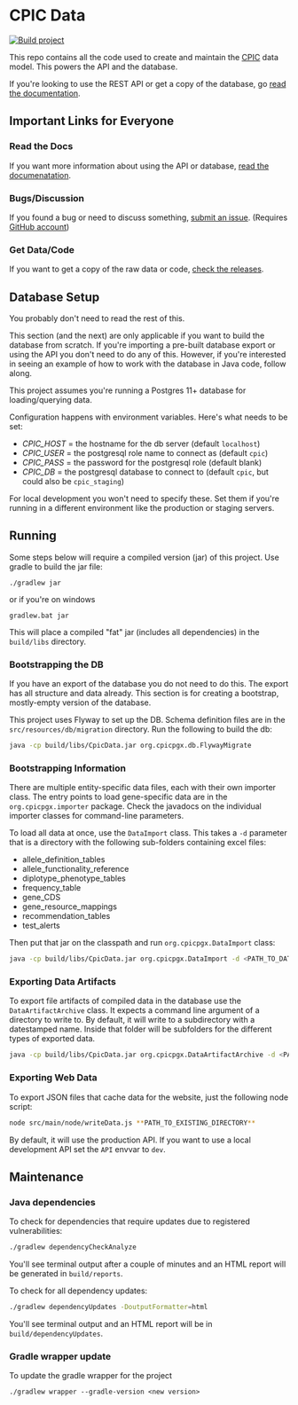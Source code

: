 # CPIC Data

[![Build project](https://github.com/cpicpgx/cpic-data/actions/workflows/build.yml/badge.svg?branch=development)](https://github.com/cpicpgx/cpic-data/actions/workflows/build.yml)

This repo contains all the code used to create and maintain the [CPIC](https://cpicpgx.org) data model. This powers the API and the database.

If you're looking to use the REST API or get a copy of the database, go [read the documentation](https://github.com/cpicpgx/cpic-data/wiki).

## Important Links for Everyone

### Read the Docs

If you want more information about using the API or database, [read the documenatation](https://github.com/cpicpgx/cpic-data/wiki).

### Bugs/Discussion

If you found a bug or need to discuss something, [submit an issue](https://github.com/cpicpgx/cpic-data/issues). (Requires [GitHub account](https://github.com/join))

### Get Data/Code

If you want to get a copy of the raw data or code, [check the releases](https://github.com/cpicpgx/cpic-data/releases).


## Database Setup

You probably don't need to read the rest of this.

This section (and the next) are only applicable if you want to build the database from scratch. If you're importing a 
pre-built database export or using the API you don't need to do any of this. However, if you're interested in seeing an 
example of how to work with the database in Java code, follow along.

This project assumes you're running a Postgres 11+ database for loading/querying data.

Configuration happens with environment variables. Here's what needs to be set:

- _CPIC_HOST_ = the hostname for the db server (default `localhost`)
- _CPIC_USER_ = the postgresql role name to connect as (default `cpic`)
- _CPIC_PASS_ = the password for the postgresql role (default blank)
- _CPIC_DB_ = the postgresql database to connect to (default `cpic`, but could also be `cpic_staging`)

For local development you won't need to specify these. Set them if you're running in a different environment like the
production or staging servers.

## Running

Some steps below will require a compiled version (jar) of this project. Use gradle to build the jar file:

```shell script
./gradlew jar
```

or if you're on windows

```shell script
gradlew.bat jar
```

This will place a compiled "fat" jar (includes all dependencies) in the `build/libs` directory.


### Bootstrapping the DB

If you have an export of the database you do not need to do this. The export has all structure and data already. This 
section is for creating a bootstrap, mostly-empty version of the database.

This project uses Flyway to set up the DB. Schema definition files are in the `src/resources/db/migration` directory.
Run the following to build the db:

```sh
java -cp build/libs/CpicData.jar org.cpicpgx.db.FlywayMigrate
```

### Bootstrapping Information

There are multiple entity-specific data files, each with their own importer class. The entry points to load gene-specific data are in the `org.cpicpgx.importer` package. Check the javadocs on the individual importer classes for command-line parameters.

To load all data at once, use the `DataImport` class. This takes a `-d` parameter that is a directory with the following sub-folders containing excel files:

- allele_definition_tables
- allele_functionality_reference
- diplotype_phenotype_tables
- frequency_table
- gene_CDS
- gene_resource_mappings
- recommendation_tables
- test_alerts

Then put that jar on the classpath and run `org.cpicpgx.DataImport` class:

```sh
java -cp build/libs/CpicData.jar org.cpicpgx.DataImport -d <PATH_TO_DATA_DIRECTORY>
```


### Exporting Data Artifacts

To export file artifacts of compiled data in the database use the `DataArtifactArchive` class. It expects a command line argument of a directory to write to. By default, it will write to a subdirectory with a datestamped name. Inside that folder will be subfolders for the different types of exported data.

```sh
java -cp build/libs/CpicData.jar org.cpicpgx.DataArtifactArchive -d <PATH_TO_EXISTING_DIRECTORY>
```


### Exporting Web Data

To export JSON files that cache data for the website, just the following node script:

```sh
node src/main/node/writeData.js **PATH_TO_EXISTING_DIRECTORY**
```

By default, it will use the production API. If you want to use a local development API set the `API` envvar to `dev`.

## Maintenance

### Java dependencies

To check for dependencies that require updates due to registered vulnerabilities:

```sh
./gradlew dependencyCheckAnalyze
```

You'll see terminal output after a couple of minutes and an HTML report will be generated in `build/reports`.

To check for all dependency updates:

```sh
./gradlew dependencyUpdates -DoutputFormatter=html
```

You'll see terminal output and an HTML report will be in `build/dependencyUpdates`.

### Gradle wrapper update

To update the gradle wrapper for the project

```shell
./gradlew wrapper --gradle-version <new version>
```
